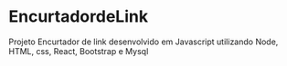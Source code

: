 # EncurtadordeLink
Projeto Encurtador de link desenvolvido em Javascript utilizando Node, HTML, css, React, Bootstrap e Mysql
